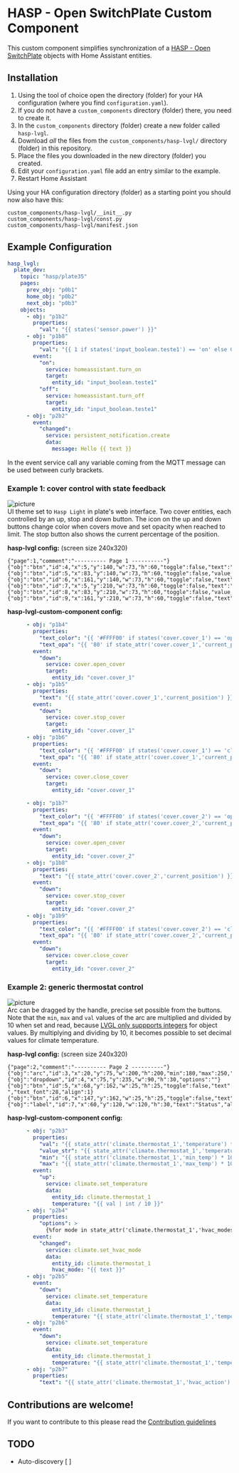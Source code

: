 # HASP - Open SwitchPlate Custom Component

This custom component simplifies synchronization of a [HASP - Open SwitchPlate](https://fvanroie.github.io/hasp-docs/#) objects with Home Assistant entities.

## Installation

1. Using the tool of choice open the directory (folder) for your HA configuration (where you find `configuration.yaml`).
2. If you do not have a `custom_components` directory (folder) there, you need to create it.
3. In the `custom_components` directory (folder) create a new folder called `hasp-lvgl`.
4. Download _all_ the files from the `custom_components/hasp-lvgl/` directory (folder) in this repository.
5. Place the files you downloaded in the new directory (folder) you created.
6. Edit your `configuration.yaml` file add an entry similar to the example.
7. Restart Home Assistant

Using your HA configuration directory (folder) as a starting point you should now also have this:

```text
custom_components/hasp-lvgl/__init__.py
custom_components/hasp-lvgl/const.py
custom_components/hasp-lvgl/manifest.json
```

## Example Configuration 

```yaml
hasp_lvgl:
  plate_dev:
    topic: "hasp/plate35"
    pages:
      prev_obj: "p0b1"
      home_obj: "p0b2"
      next_obj: "p0b3"
    objects:
      - obj: "p1b2"
        properties:
          "val": "{{ states('sensor.power') }}"
      - obj: "p1b8"
        properties:
          "val": "{{ 1 if states('input_boolean.teste1') == 'on' else 0 }}"
        event:
          "on":
            service: homeassistant.turn_on
            target:
              entity_id: "input_boolean.teste1"
          "off":
            service: homeassistant.turn_off
            target:
              entity_id: "input_boolean.teste1"
      - obj: "p2b2"
        event:
          "changed":
            service: persistent_notification.create
            data:
              message: Hello {{ text }}
```

In the event service call any variable coming from the MQTT message can be used between curly brackets. 

### Example 1: cover control with state feedback
![picture](https://user-images.githubusercontent.com/1550668/112142921-77daf580-8bd7-11eb-9626-ebfb3423629d.png)
<br>UI theme set to `Hasp Light` in plate's web interface. Two cover entities, each controlled by an up, stop and down button. The icon on the up and down buttons change color when covers move and set opacity when reached to limit. The stop button also shows the current percentage of the position.

**hasp-lvgl config:** (screen size 240x320) 
```text
{"page":1,"comment":"---------- Page 1 ----------"}
{"obj":"btn","id":4,"x":5,"y":140,"w":73,"h":60,"toggle":false,"text":"\uF077","text_font":28}
{"obj":"btn","id":5,"x":83,"y":140,"w":73,"h":60,"toggle":false,"value_str":"\uF04D","text_font":12,"text_color":"Teal","value_font":28,"value_color":"#FFFFFF"}
{"obj":"btn","id":6,"x":161,"y":140,"w":73,"h":60,"toggle":false,"text":"\uF078","text_font":28}
{"obj":"btn","id":7,"x":5,"y":210,"w":73,"h":60,"toggle":false,"text":"\uF077","text_font":28}
{"obj":"btn","id":8,"x":83,"y":210,"w":73,"h":60,"toggle":false,"value_str":"\uF04D","text_font":12,"text_color":"teal","value_font":28,"value_color":"#FFFFFF"}
{"obj":"btn","id":9,"x":161,"y":210,"w":73,"h":60,"toggle":false,"text":"\uF078","text_font":28}
```
**hasp-lvgl-custom-component config:**
```yaml
      - obj: "p1b4"
        properties:
          "text_color": "{{ '#FFFF00' if states('cover.cover_1') == 'opening' else '#FFFFFF' }}"
          "text_opa": "{{ '80' if state_attr('cover.cover_1','current_position') == 100 else '255' }}"
        event:
          "down":
            service: cover.open_cover
            target:
              entity_id: "cover.cover_1"
      - obj: "p1b5"
        properties:
          "text": "{{ state_attr('cover.cover_1','current_position') }}" 
        event:
          "down":
            service: cover.stop_cover
            target:
              entity_id: "cover.cover_1"
      - obj: "p1b6"
        properties:
          "text_color": "{{ '#FFFF00' if states('cover.cover_1') == 'closing' else '#FFFFFF' }}"
          "text_opa": "{{ '80' if state_attr('cover.cover_1','current_position') == 0 else '255' }}"
        event:
          "down":
            service: cover.close_cover
            target:
              entity_id: "cover.cover_1"

      - obj: "p1b7"
        properties:
          "text_color": "{{ '#FFFF00' if states('cover.cover_2') == 'opening' else '#FFFFFF' }}"
          "text_opa": "{{ '80' if state_attr('cover.cover_2','current_position') == 100 else '255' }}"
        event:
          "down":
            service: cover.open_cover
            target:
              entity_id: "cover.cover_2"
      - obj: "p1b8"
        properties:
          "text": "{{ state_attr('cover.cover_2','current_position') }}" 
        event:
          "down":
            service: cover.stop_cover
            target:
              entity_id: "cover.cover_2"
      - obj: "p1b9"
        properties:
          "text_color": "{{ '#FFFF00' if states('cover.cover_2') == 'closing' else '#FFFFFF' }}"
          "text_opa": "{{ '80' if state_attr('cover.cover_2','current_position') == 0 else '255' }}"
        event:
          "down":
            service: cover.close_cover
            target:
              entity_id: "cover.cover_2"
```

### Example 2: generic thermostat control
![picture](https://user-images.githubusercontent.com/1550668/112160012-09536300-8bea-11eb-867d-53c64894c324.png)
<br>Arc can be dragged by the handle, precise set possible from the buttons. Note that the `min`, `max` and `val` values of the arc are multiplied and divided by 10 when set and read, because [LVGL only suppports integers](https://github.com/fvanroie/hasp-lvgl/issues/81) for object values. By multiplying and dividing by 10, it becomes possible to set decimal values for climate temperature.

**hasp-lvgl config:** (screen size 240x320) 
```text
{"page":2,"comment":"---------- Page 2 ----------"}
{"obj":"arc","id":3,"x":20,"y":75,"w":200,"h":200,"min":180,"max":250,"border_side":0,"type":0,"rotation":0,"start_angle":135,"end_angle":45,"start_angle1":135,"end_angle1":45,"value_font":28,"value_color":"#2C3E50","adjustable":"true"}
{"obj":"dropdown","id":4,"x":75,"y":235,"w":90,"h":30,"options":""}
{"obj":"btn","id":5,"x":68,"y":162,"w":25,"h":25,"toggle":false,"text":"-","text_font":28,"align":1}
{"obj":"btn","id":6,"x":147,"y":162,"w":25,"h":25,"toggle":false,"text":"+","text_font":28,"align":1}
{"obj":"label","id":7,"x":60,"y":120,"w":120,"h":30,"text":"Status","align":1,"padh":50}
```
**hasp-lvgl-custom-component config:**
```yaml
      - obj: "p2b3"
        properties:
          "val": "{{ state_attr('climate.thermostat_1','temperature') * 10 | int }}"
          "value_str": "{{ state_attr('climate.thermostat_1','temperature') }}"
          "min": "{{ state_attr('climate.thermostat_1','min_temp') * 10 | int }}"
          "max": "{{ state_attr('climate.thermostat_1','max_temp') * 10 | int }}"
        event:
          "up":
            service: climate.set_temperature
            data:
              entity_id: climate.thermostat_1
              temperature: "{{ val | int / 10 }}"
      - obj: "p2b4"
        properties:
          "options": >
            {%for mode in state_attr('climate.thermostat_1','hvac_modes')%}{{mode+"\n"|e}}{%-if not loop.last%}{%-endif%}{%-endfor%}
        event:
          "changed":
            service: climate.set_hvac_mode
            data:
              entity_id: climate.thermostat_1
              hvac_mode: "{{ text }}"
      - obj: "p2b5"
        event:
          "down":
            service: climate.set_temperature
            data:
              entity_id: climate.thermostat_1
              temperature: "{{ state_attr('climate.thermostat_1','temperature') - state_attr('climate.thermostat_1','target_temp_step') | float}}" 
      - obj: "p2b6"
        event:
          "down":
            service: climate.set_temperature
            data:
              entity_id: climate.thermostat_1
              temperature: "{{ state_attr('climate.thermostat_1','temperature') + state_attr('climate.thermostat_1','target_temp_step') | float}}" 
      - obj: "p2b7"
        properties:
          "text": "{{ state_attr('climate.thermostat_1','hvac_action') }}"
```



## Contributions are welcome!

If you want to contribute to this please read the [Contribution guidelines](CONTRIBUTING.md)


## TODO

- Auto-discovery [ ]
